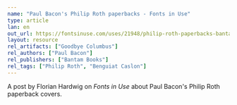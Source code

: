 ```yaml
---
name: "Paul Bacon's Philip Roth paperbacks - Fonts in Use"
type: article
lan: en
out_url: https://fontsinuse.com/uses/21948/philip-roth-paperbacks-bantam-books-1970-1978
layout: resource
rel_artifacts: ["Goodbye Columbus"]
rel_authors: ["Paul Bacon"]
rel_publishers: ["Bantam Books"]
rel_tags: ["Philip Roth", "Benguiat Caslon"]
---
```


A post by Florian Hardwig on <cite>Fonts in Use</cite> about Paul Bacon's Philip Roth paperback covers.
